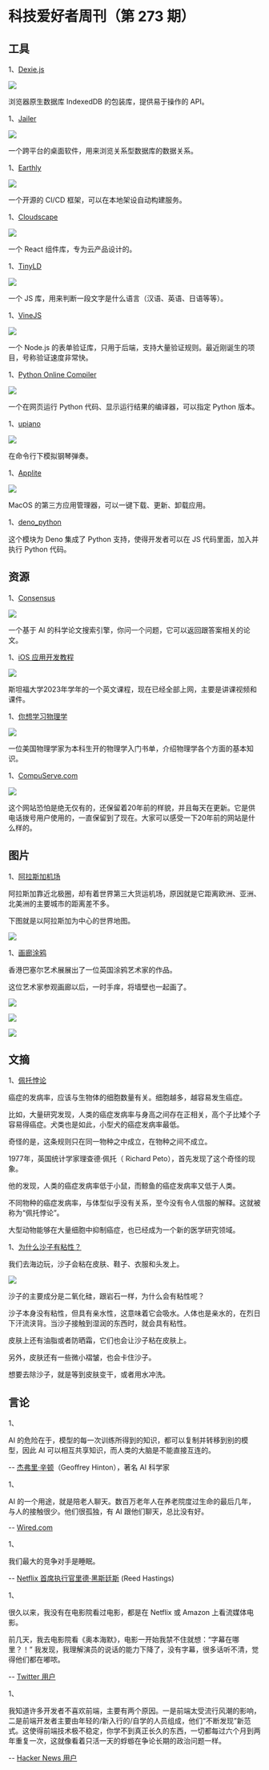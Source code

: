 # 科技爱好者周刊（第 273 期）

## 工具

1、[Dexie.js](https://github.com/dexie/Dexie.js)

![](https://cdn.beekka.com/blogimg/asset/202308/bg2023080901.webp)

浏览器原生数据库 IndexedDB 的包装库，提供易于操作的 API。

1、[Jailer](https://github.com/Wisser/Jailer)

![](https://cdn.beekka.com/blogimg/asset/202308/bg2023080902.webp)

一个跨平台的桌面软件，用来浏览关系型数据库的数据关系。

1、[Earthly](https://earthly.dev/)

![](https://cdn.beekka.com/blogimg/asset/202207/bg2022072502.webp)

一个开源的 CI/CD 框架，可以在本地架设自动构建服务。

1、[Cloudscape](https://cloudscape.design/)

![](https://cdn.beekka.com/blogimg/asset/202207/bg2022072503.webp)

一个 React 组件库，专为云产品设计的。

1、[TinyLD](https://github.com/komodojp/tinyld)

![](https://cdn.beekka.com/blogimg/asset/202207/bg2022072810.webp)

一个 JS 库，用来判断一段文字是什么语言（汉语、英语、日语等等）。

1、[VineJS](https://github.com/vinejs/vine)

![](https://cdn.beekka.com/blogimg/asset/202306/bg2023061601.webp)

一个 Node.js 的表单验证库，只用于后端，支持大量验证规则。最近刚诞生的项目，号称验证速度非常快。

1、[Python Online Compiler](https://pythononlinecompiler.com/)

![](https://cdn.beekka.com/blogimg/asset/202306/bg2023061602.webp)

一个在网页运行 Python 代码、显示运行结果的编译器，可以指定 Python 版本。

1、[upiano](https://github.com/eliasdorneles/upiano)

![](https://cdn.beekka.com/blogimg/asset/202308/bg2023081012.webp)

在命令行下模拟钢琴弹奏。

1、[Applite](https://aerolite.dev/applite/index.html)

![](https://cdn.beekka.com/blogimg/asset/202308/bg2023081101.webp)

MacOS 的第三方应用管理器，可以一键下载、更新、卸载应用。

1、[deno_python](https://github.com/denosaurs/deno_python)

这个模块为 Deno 集成了 Python 支持，使得开发者可以在 JS 代码里面，加入并执行 Python 代码。

## 资源

1、[Consensus](https://consensus.app/)

![](https://cdn.beekka.com/blogimg/asset/202308/bg2023081803.webp)

一个基于 AI 的科学论文搜索引擎，你问一个问题，它可以返回跟答案相关的论文。

1、[iOS 应用开发教程](https://cs193p.sites.stanford.edu/2023)

![](https://cdn.beekka.com/blogimg/asset/202308/bg2023082103.webp)

斯坦福大学2023年学年的一个英文课程，现在已经全部上网，主要是讲课视频和课件。

1、[你想学习物理学](https://www.susanrigetti.com/physics)

![](https://cdn.beekka.com/blogimg/asset/202308/bg2023082104.webp)

一位美国物理学家为本科生开的物理学入门书单，介绍物理学各个方面的基本知识。

1、[CompuServe.com](https://www.compuserve.com/)

![](https://cdn.beekka.com/blogimg/asset/202308/bg2023082301.webp)

这个网站恐怕是绝无仅有的，还保留着20年前的样貌，并且每天在更新。它是供电话拨号用户使用的，一直保留到了现在。大家可以感受一下20年前的网站是什么样的。

## 图片

1、[阿拉斯加机场](https://unchartedterritories.tomaspueyo.com/p/maps-distort-how-we-see-the-world)

阿拉斯加靠近北极圈，却有着世界第三大货运机场，原因就是它距离欧洲、亚洲、北美洲的主要城市的距离差不多。

下图就是以阿拉斯加为中心的世界地图。

![](https://cdn.beekka.com/blogimg/asset/202304/bg2023042603.webp)

1、[画廊涂鸦](https://mymodernmet.com/mr-doodle-exhibit-art-basel-hong-kong/)

香港巴塞尔艺术展展出了一位英国涂鸦艺术家的作品。

这位艺术家参观画廊以后，一时手痒，将墙壁也一起画了。

![](https://cdn.beekka.com/blogimg/asset/202304/bg2023042605.webp)

![](https://cdn.beekka.com/blogimg/asset/202304/bg2023042606.webp)

![](https://cdn.beekka.com/blogimg/asset/202304/bg2023042607.webp)

## 文摘

1、[佩托悖论](https://zh.wikipedia.org/wiki/%E4%BD%A9%E6%89%98%E6%82%96%E8%AE%BA)

癌症的发病率，应该与生物体的细胞数量有关。细胞越多，越容易发生癌症。

比如，大量研究发现，人类的癌症发病率与身高之间存在正相关，高个子比矮个子容易得癌症。犬类也是如此，小型犬的癌症发病率最低。

奇怪的是，这条规则只在同一物种之中成立，在物种之间不成立。

1977年，英国统计学家理查德·佩托（ Richard Peto），首先发现了这个奇怪的现象。

他的发现，人类的癌症发病率低于小鼠，而鲸鱼的癌症发病率又低于人类。

不同物种的癌症发病率，与体型似乎没有关系，至今没有令人信服的解释。这就被称为“佩托悖论”。

大型动物能够在大量细胞中抑制癌症，也已经成为一个新的医学研究领域。

1、[为什么沙子有粘性？](https://www.mentalfloss.com/posts/why-is-sand-sticky)

我们去海边玩，沙子会粘在皮肤、鞋子、衣服和头发上。

![](https://cdn.beekka.com/blogimg/asset/202304/bg2023042604.webp)

沙子的主要成分是二氧化硅，跟岩石一样，为什么会有粘性呢？

沙子本身没有粘性，但具有亲水性，这意味着它会吸水。人体也是亲水的，在烈日下汗流浃背。当沙子接触到湿润的东西时，就会具有粘性。

皮肤上还有油脂或者防晒霜，它们也会让沙子粘在皮肤上。

另外，皮肤还有一些微小褶皱，也会卡住沙子。

想要去除沙子，就是等到皮肤变干，或者用水冲洗。

## 言论

1、

AI 的危险在于，模型的每一次训练所得到的知识，都可以复制并转移到别的模型，因此 AI 可以相互共享知识，而人类的大脑是不能直接互连的。

-- [杰弗里·辛顿](https://www.wired.com/story/plaintext-geoffrey-hinton-godfather-of-ai-future-ai/)（Geoffrey Hinton），著名 AI 科学家

1、

AI 的一个用途，就是陪老人聊天。数百万老年人在养老院度过生命的最后几年，与人的接触很少。他们很孤独，有 AI 跟他们聊天，总比没有好。

-- [Wired.com](https://www.wired.com/story/plaintext-geoffrey-hinton-godfather-of-ai-future-ai/)

1、

我们最大的竞争对手是睡眠。

-- [Netflix 首席执行官里德·黑斯廷斯](https://www.theguardian.com/technology/2017/apr/18/netflix-competitor-sleep-uber-facebook) (Reed Hastings) 

1、

很久以来，我没有在电影院看过电影，都是在 Netflix 或 Amazon 上看流媒体电影。

前几天，我去电影院看《奥本海默》，电影一开始我禁不住就想：“字幕在哪里？！” 我发现，我理解演员的说话的能力下降了，没有字幕，很多话听不清，觉得他们都在嘟哝。

-- [Twitter 用户](https://lindynewsletter.beehiiv.com/p/subtitles-everything)

1、

我知道许多开发者不喜欢前端，主要有两个原因。一是前端太受流行风潮的影响，二是前端开发者主要由年轻的/新入行的/自学的人员组成，他们“不断发现”新范式。这使得前端技术极不稳定，你学不到真正长久的东西，一切都每过六个月到两年重复一次，这就像看着只活一天的蜉蝣在争论长期的政治问题一样。

-- [Hacker News 用户](https://news.ycombinator.com/item?id=37133035)



